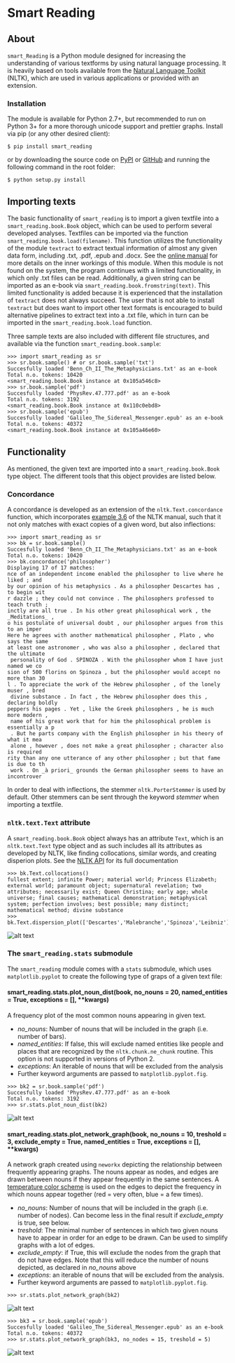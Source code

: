 # Smart Reading

## About

`smart_Reading` is a Python module designed for increasing the understanding of various textforms by using natural language processing. It is heavily based on tools available from the [Natural Language Toolkit](https://www.nltk.org) (NLTK), which are used in various applications or provided with an extension.

### Installation

The module is available for Python 2.7+, but recommended to run on Python 3+ for a more thorough unicode support and prettier graphs. Install via pip (or any other desired client):
```
$ pip install smart_reading
```
or by downloading the source code on [PyPI](https://pypi.org/project/smart-reading/) or [GitHub](https://github.com/andredelft/smart_reading) and running the following command in the root folder:
```
$ python setup.py install
```
## Importing texts

The basic functionality of `smart_reading` is to import a given textfile into a `smart_reading.book.Book` object, which can be used to perform several developed analyses. Textfiles can be imported via the function `smart_reading.book.load(filename)`. This function utilizes the functionality of the module `textract` to extract textual information of almost any given data form, including .txt, .pdf, .epub and .docx. See the [online manual](https://textract.readthedocs.io/en/stable/) for more details on the inner workings of this module. When this module is not found on the system, the program continues with a limited functionality, in which only .txt files can be read. Additionally, a given string can be imported as an e-book via `smart_reading.book.fromstring(text)`. This limited functionality is added because it is experienced that the installation of `textract` does not always succeed. The user that is not able to install `textract` but does want to import other text formats is encouraged to build alternative pipelines to extract text into a .txt file, which in turn can be imported in the `smart_reading.book.load` function.

Three sample texts are also included with different file structures, and available via the function `smart_reading.book.sample`:
```pycon
>>> import smart_reading as sr
>>> sr.book.sample() # or sr.book.sample('txt')
Succesfully loaded 'Benn_Ch_II_The_Metaphysicians.txt' as an e-book
Total n.o. tokens: 10420
<smart_reading.book.Book instance at 0x105a546c8>
>>> sr.book.sample('pdf')
Succesfully loaded 'PhysRev.47.777.pdf' as an e-book
Total n.o. tokens: 3192
<smart_reading.book.Book instance at 0x110c0ebd8>
>>> sr.book.sample('epub')
Succesfully loaded 'Galileo_The_Sidereal_Messenger.epub' as an e-book
Total n.o. tokens: 40372
<smart_reading.book.Book instance at 0x105a46e60>
```
## Functionality

As mentioned, the given text are imported into a `smart_reading.book.Book` type object. The different tools that this object provides are listed below.

### Concordance

A concordance is developed as an extension of the `nltk.Text.concordance` function, which incorporates [example 3.6](http://www.nltk.org/book/ch03.html#code-stemmer-indexing) of the NLTK manual, such that it not only matches with exact copies of a given word, but also inflections:
```pycon
>>> import smart_reading as sr
>>> bk = sr.book.sample()
Succesfully loaded 'Benn_Ch_II_The_Metaphysicians.txt' as an e-book
Total n.o. tokens: 10420
>>> bk.concordance('philosopher')
Displaying 17 of 17 matches:
nce of an independent income enabled the philosopher to live where he liked ; and
by our opinion of his metaphysics . As a philosopher Descartes has , to begin wit
r dazzle ; they could not convince . The philosophers professed to teach truth ; 
inctly are all true . In his other great philosophical work , the _Meditations_ ,
o his postulate of universal doubt , our philosopher argues from this to an imper
Here he agrees with another mathematical philosopher , Plato , who says the same 
at least one astronomer , who was also a philosopher , declared that the ultimate
 personality of God . SPINOZA . With the philosopher whom I have just named we co
sion of 500 florins on Spinoza , but the philosopher would accept no more than 30
l . To appreciate the work of the Hebrew philosopher , of the lonely muser , bred
 divine substance . In fact , the Hebrew philosopher does this , declaring boldly
peppers his pages . Yet , like the Greek philosophers , he is much more modern , 
 name of his great work that for him the philosophical problem is essentially a p
 . But he parts company with the English philosopher in his theory of what it mea
 alone , however , does not make a great philosopher ; character also is required
rity than any one utterance of any other philosopher ; but that fame is due to th
 work . On _à priori_ grounds the German philosopher seems to have an incontrover
```
In order to deal with inflections, the stemmer `nltk.PorterStemmer` is used by default. Other stemmers can be sent through the keyword *stemmer* when importing a textfile.

### `nltk.text.Text` attribute

A `smart_reading.book.Book` object always has an attribute `Text`, which is an `nltk.text.Text` type object and as such includes all its attributes as developed by NLTK, like finding collocations, similar words, and creating disperion plots. See the [NLTK API](https://www.nltk.org/api/nltk.html#nltk.text.Text) for its full documentation
```pycon
>>> bk.Text.collocations()
fullest extent; infinite Power; material world; Princess Elizabeth;
external world; paramount object; supernatural revelation; two
attributes; necessarily exist; Queen Christina; early age; whole
universe; final causes; mathematical demonstration; metaphysical
system; perfection involves; best possible; many distinct;
mathematical method; divine substance
>>> bk.Text.dispersion_plot(['Descartes','Malebranche','Spinoza','Leibniz'])
```
![alt text](https://i.imgur.com/TgGu656.png "Lexical Dispersion Plot")

### The `smart_reading.stats` submodule

The `smart_reading` module comes with a `stats` submodule, which uses `matplotlib.pyplot` to create the following type of graps of a given text file:

#### smart_reading.stats.plot_noun_dist(book, no_nouns = 20, named_entities = True, exceptions = [], **kwargs)

A frequency plot of the most common nouns appearing in given text.
* *no_nouns*: Number of nouns that will be included in the graph (i.e. number of bars).
* *named_entities*: If false, this will exclude named entities like people and places that are recognized by the `nltk.chunk.ne_chunk` routine. This option is not supported in versions of Python 2.
* *exceptions*: An iterable of nouns that will be excluded from the analysis
* Further keyword arguments are passed to `matplotlib.pyplot.fig`.
```pycon
>>> bk2 = sr.book.sample('pdf')
Succesfully loaded 'PhysRev.47.777.pdf' as an e-book
Total n.o. tokens: 3192
>>> sr.stats.plot_noun_dist(bk2)
```
![alt text](https://imgur.com/fRlb1aw.png "Frequency Plot")

#### smart_reading.stats.plot_network_graph(book, no_nouns = 10, treshold = 3, exclude_empty = True, named_entities = True, exceptions = [], **kwargs)

A network graph created using `neworkx` depicting the relationship between frequently appearing graphs. The nouns appear as nodes, and edges are drawn between nouns if they appear frequently in the same sentences. A [temperature color scheme](https://en.wikipedia.org/wiki/Color_temperature) is used on the edges to depict the frequency in which nouns appear together (red = very often, blue = a few times).
* *no_nouns*: Number of nouns that will be included in the graph (i.e. number of nodes). Can become less in the final result if *exclude_empty* is true, see below.
* *treshold*: The minimal number of sentences in which two given nouns have to appear in order for an edge to be drawn. Can be used to simplify graphs with a lot of edges.
* *exclude_empty*: if True, this will exclude the nodes from the graph that do not have edges. Note that this will reduce the number of nouns depicted, as declared in *no_nouns* above
* *exceptions*: an iterable of nouns that will be excluded from the analysis.
* Further keyword arguments are passed to `matplotlib.pyplot.fig`.
```pycon
>>> sr.stats.plot_network_graph(bk2)
```
![alt text](https://imgur.com/vQa3XaN.png "Network Graph")
```pycon
>>> bk3 = sr.book.sample('epub')
Succesfully loaded 'Galileo_The_Sidereal_Messenger.epub' as an e-book
Total n.o. tokens: 40372
>>> sr.stats.plot_network_graph(bk3, no_nodes = 15, treshold = 5)
```
![alt text](https://imgur.com/EMMtmgv.png "Network Graph")